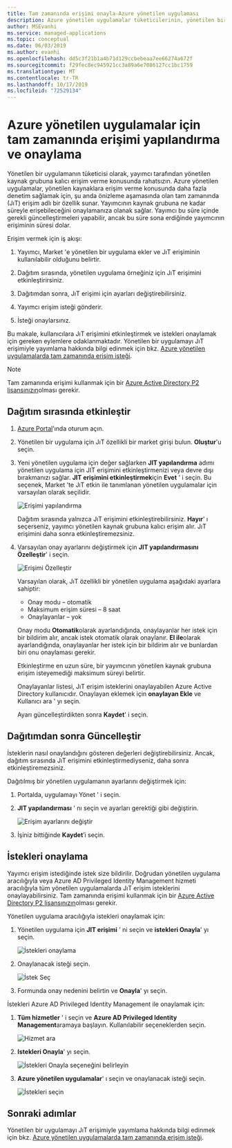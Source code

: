 ```yaml
---
title: Tam zamanında erişimi onayla-Azure yönetilen uygulaması
description: Azure yönetilen uygulamalar tüketicilerinin, yönetilen bir uygulamaya tam zamanında erişim isteklerini nasıl onaylayabileceğinizi açıklar.
author: MSEvanhi
ms.service: managed-applications
ms.topic: conceptual
ms.date: 06/03/2019
ms.author: evanhi
ms.openlocfilehash: dd5c3f21b1a4b71d129ccbebeaa7ee66274a672f
ms.sourcegitcommit: f29fec8ec945921cc3a89a6e7086127cc1bc1759
ms.translationtype: MT
ms.contentlocale: tr-TR
ms.lasthandoff: 10/17/2019
ms.locfileid: "72529134"
---
```

# <a name="configure-and-approve-just-in-time-access-for-azure-managed-applications"></a>Azure yönetilen uygulamalar için tam zamanında erişimi yapılandırma ve onaylama

Yönetilen bir uygulamanın tüketicisi olarak, yayımcı tarafından yönetilen kaynak grubuna kalıcı erişim verme konusunda rahatsızın. Azure yönetilen uygulamalar, yönetilen kaynaklara erişim verme konusunda daha fazla denetim sağlamak için, şu anda önizleme aşamasında olan tam zamanında (JıT) erişim adlı bir özellik sunar. Yayımcının kaynak grubuna ne kadar süreyle erişebileceğini onaylamanıza olanak sağlar. Yayımcı bu süre içinde gerekli güncelleştirmeleri yapabilir, ancak bu süre sona erdiğinde yayımcının erişiminin süresi dolar.

Erişim vermek için iş akışı:

1. Yayımcı, Market 'e yönetilen bir uygulama ekler ve JıT erişiminin kullanılabilir olduğunu belirtir.

1. Dağıtım sırasında, yönetilen uygulama örneğiniz için JıT erişimini etkinleştirirsiniz.

1. Dağıtımdan sonra, JıT erişimi için ayarları değiştirebilirsiniz.

1. Yayımcı erişim isteği gönderir.

1. İsteği onaylarsınız.

Bu makale, kullanıcılara JıT erişimini etkinleştirmek ve istekleri onaylamak için gereken eylemlere odaklanmaktadır. Yönetilen bir uygulamayı JıT erişimiyle yayımlama hakkında bilgi edinmek için bkz. [Azure yönetilen uygulamalarda tam zamanında erişim isteği](request-just-in-time-access.md).

> [!NOTE]
> Tam zamanında erişimi kullanmak için bir [Azure Active Directory P2 lisansınızın](../active-directory/privileged-identity-management/subscription-requirements.md)olması gerekir.

## <a name="enable-during-deployment"></a>Dağıtım sırasında etkinleştir

1. [Azure Portal](https://portal.azure.com)’ında oturum açın.

1. Yönetilen bir uygulama için JıT özellikli bir market girişi bulun. **Oluştur**'u seçin.

1. Yeni yönetilen uygulama için değer sağlarken **JIT yapılandırma** adımı yönetilen uygulama için JIT erişimini etkinleştirmenizi veya devre dışı bırakmanızı sağlar. **JIT erişimini etkinleştirmek**için **Evet** ' i seçin. Bu seçenek, Market 'te JıT etkin ile tanımlanan yönetilen uygulamalar için varsayılan olarak seçilidir.

   ![Erişimi yapılandırma](./media/approve-just-in-time-access/configure-jit-access.png)

   Dağıtım sırasında yalnızca JıT erişimini etkinleştirebilirsiniz. **Hayır**' ı seçerseniz, yayımcı yönetilen kaynak grubuna kalıcı erişim alır. JıT erişimini daha sonra etkinleştiremezsiniz.

1. Varsayılan onay ayarlarını değiştirmek için **JIT yapılandırmasını Özelleştir**' i seçin.

   ![Erişimi Özelleştir](./media/approve-just-in-time-access/customize-jit-access.png)

   Varsayılan olarak, JıT özellikli bir yönetilen uygulama aşağıdaki ayarlara sahiptir:

   * Onay modu – otomatik
   * Maksimum erişim süresi – 8 saat
   * Onaylayanlar – yok

   Onay modu **Otomatik**olarak ayarlandığında, onaylayanlar her istek için bir bildirim alır, ancak istek otomatik olarak onaylanır. **El ile**olarak ayarlandığında, onaylayanlar her istek için bir bildirim alır ve bunlardan biri onu onaylaması gerekir.

   Etkinleştirme en uzun süre, bir yayımcının yönetilen kaynak grubuna erişim isteyemediği maksimum süreyi belirtir.

   Onaylayanlar listesi, JıT erişim isteklerini onaylayabilen Azure Active Directory kullanıcıdır. Onaylayan eklemek için **onaylayan Ekle** ve Kullanıcı ara ' yı seçin.

   Ayarı güncelleştirdikten sonra **Kaydet**' i seçin.

## <a name="update-after-deployment"></a>Dağıtımdan sonra Güncelleştir

İsteklerin nasıl onaylandığını gösteren değerleri değiştirebilirsiniz. Ancak, dağıtım sırasında JıT erişimini etkinleştirmediyseniz, daha sonra etkinleştiremezsiniz.

Dağıtılmış bir yönetilen uygulamanın ayarlarını değiştirmek için:

1. Portalda, uygulamayı Yönet ' i seçin.

1. **JIT yapılandırması** ' nı seçin ve ayarları gerektiği gibi değiştirin.

   ![Erişim ayarlarını değiştir](./media/approve-just-in-time-access/change-settings.png)

1. İşiniz bittiğinde **Kaydet**’i seçin.

## <a name="approve-requests"></a>İstekleri onaylama

Yayımcı erişim istediğinde istek size bildirilir. Doğrudan yönetilen uygulama aracılığıyla veya Azure AD Privileged Identity Management hizmeti aracılığıyla tüm yönetilen uygulamalarda JıT erişim isteklerini onaylayabilirsiniz. Tam zamanında erişimi kullanmak için bir [Azure Active Directory P2 lisansınızın](../active-directory/privileged-identity-management/subscription-requirements.md)olması gerekir.

Yönetilen uygulama aracılığıyla istekleri onaylamak için:

1. Yönetilen uygulama için **JIT erişimi** ' ni seçin ve **istekleri Onayla**' yı seçin.

   ![İstekleri onaylama](./media/approve-just-in-time-access/approve-requests.png)
 
1. Onaylanacak isteği seçin.

   ![İstek Seç](./media/approve-just-in-time-access/select-request.png)

1. Formunda onay nedenini belirtin ve **Onayla**' yı seçin.

İstekleri Azure AD Privileged Identity Management ile onaylamak için:

1. **Tüm hizmetler** ' i seçin ve **Azure AD Privileged Identity Management**aramaya başlayın. Kullanılabilir seçeneklerden seçin.

   ![Hizmet ara](./media/approve-just-in-time-access/search.png)

1. **Istekleri Onayla**' yı seçin.

   ![İstekleri Onayla seçeneğini belirleyin](./media/approve-just-in-time-access/select-approve-requests.png)

1. **Azure yönetilen uygulamalar**' ı seçin ve onaylanacak isteği seçin.

   ![İstekleri seçin](./media/approve-just-in-time-access/view-requests.png)

## <a name="next-steps"></a>Sonraki adımlar

Yönetilen bir uygulamayı JıT erişimiyle yayımlama hakkında bilgi edinmek için bkz. [Azure yönetilen uygulamalarda tam zamanında erişim isteği](request-just-in-time-access.md).

